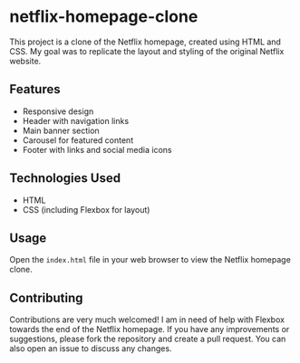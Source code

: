 # netflix-homepage-clone
This project is a clone of the Netflix homepage, created using HTML and CSS. My goal was to replicate the layout and styling of the original Netflix website.


## Features

- Responsive design
- Header with navigation links
- Main banner section
- Carousel for featured content
- Footer with links and social media icons

## Technologies Used

- HTML
- CSS (including Flexbox for layout)

## Usage

Open the `index.html` file in your web browser to view the Netflix homepage clone.

## Contributing

Contributions are very much welcomed! I am in need of help with Flexbox towards the end of the Netflix homepage. If you have any improvements or suggestions, please fork the repository and create a pull request. You can also open an issue to discuss any changes.

